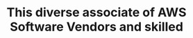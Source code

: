 ---
layout: all-exams
title: "This diverse associate of AWS Software Vendors and skilled"
blurb: "Skilled help can be found in the Amazon Partner Network. This question hits the AWS Practitioner Exam objective that asks test takers to be aware of a p"
quid: 263
---